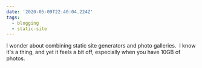 ```yaml
---
date: '2020-05-09T22:40:04.224Z'
tags:
  - blogging
  - static-site
---
```


I wonder about combining static site generators and photo galleries. &nbsp;I know it's a thing, and yet it feels a bit off, especially when you have 10GB of photos.
